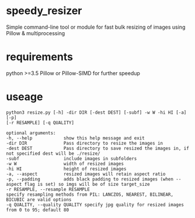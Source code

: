# speedy_resizer
Simple command-line tool or module for fast bulk resizing of images using Pillow & multiprocessing

# requirements
python >=3.5
Pillow or Pillow-SIMD for further speedup

# useage
```
python3 resize.py [-h] -dir DIR [-dest DEST] [-subf] -w W -hi HI [-a] [-p]
[-r RESAMPLE] [-q QUALITY]

optional arguments:
-h, --help            show this help message and exit
-dir DIR              Pass directory to resize the images in
-dest DEST            Pass directory to save resized the images in, if not specified dest will be ./resize/
-subf                 include images in subfolders
-w W                  width of resized images
-hi HI                height of resized images
-a, --aspect          resized images will retain aspect ratio
-p, --padding         adds black padding to resized images (when --aspect flag is set) so imgs will be of size target_size
-r RESAMPLE, --resample RESAMPLE
specify resampling methods from PIL: LANCZOS, NEAREST, BILINEAR, BICUBIC are valid options
-q QUALITY, --quality QUALITY specify jpg quality for resized images from 0 to 95; default 80
```

